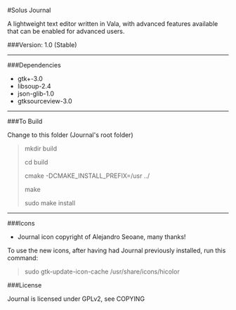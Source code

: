 #Solus Journal

A lightweight text editor written in Vala, with advanced features available that can be enabled for advanced users.

###Version: 1.0 (Stable)
____
###Dependencies

* gtk+-3.0
* libsoup-2.4
* json-glib-1.0
* gtksourceview-3.0

____
###To Build

Change to this folder (Journal's root folder)
   
>mkdir build
> 
>cd build
>
>cmake -DCMAKE_INSTALL_PREFIX=/usr ../
>
>make
>
>sudo make install

____
###Icons

* Journal icon copyright of Alejandro Seoane, many thanks!

To use the new icons, after having had Journal previously installed, run this command:
>sudo gtk-update-icon-cache /usr/share/icons/hicolor

###License

Journal is licensed under GPLv2, see COPYING
